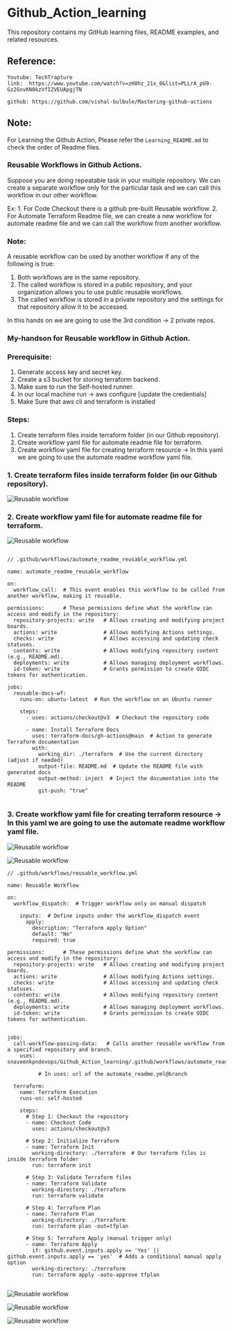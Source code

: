 # Github_Action_learning
This repository contains my GitHub learning files, README examples, and related resources.

## Reference:

```
Youtube: TechTrapture
link:  https://www.youtube.com/watch?v=zH8hz_21x_0&list=PLLrA_pU9-Gz2GnvKN0kzVfIZVEUApgjTN

github: https://github.com/vishal-bulbule/Mastering-github-actions

```


## Note:

For Learning the Github Action, Please refer the `Learning_README.md` to check the order of Readme files.


### Reusable Workflows in Github Actions.

Suppose you are doing repeatable task in your multiple repository. We can create a separate workflow only for the particular task and we can call this workflow in our other workflow.

Ex: 1.  For Code Checkout there is a github pre-built Reusable workflow.
    2.  For Automate Terraform Readme file, we can create a new workflow for automate readme file and we can call the workflow from another workflow.

### Note:

A reusable workflow can be used by another workflow if any of the following is true:

1. Both workflows are in the same repository.
2. The called workflow is stored in a public repository, and your organization allows you to use public reusable workflows.
3. The called workflow is stored in a private repository and the settings for that repository allow it to be accessed.

In this hands on we are going to use the 3rd condition → 2 private repos.



### My-handson for Reusable workflow in Github Action.

### Prerequisite:

1. Generate access key and secret key.
2. Create a s3 bucket for storing terraform backend.
3. Make sure to run the Self-hosted runner.
4. In our local machine run → aws configure   [update the credentials]
5. Make Sure that aws cli and terraform is installed 

### Steps:

1. Create terraform files inside terraform folder (in our Github repository).
2. Create workflow yaml file for automate readme file for terraform.
3. Create workflow yaml file for creating terraform resource → In this yaml we are going to use the automate readme workflow yaml file.


### 1. Create terraform files inside terraform folder (in our Github repository).


![ Reusable workflow](./images/Reusable_Workflow.png)





### 2. Create workflow yaml file for automate readme file for terraform.


![ Reusable workflow](./images/Reusable_Workflow1.png)


```

// .github/workflows/automate_readme_reusable_workflow.yml

name: automate_readme_reusable_workflow

on:
  workflow_call:  # This event enables this workflow to be called from another workflow, making it reusable.

permissions:      # These permissions define what the workflow can access and modify in the repository:
  repository-projects: write   # Allows creating and modifying project boards.
  actions: write               # Allows modifying Actions settings.
  checks: write                # Allows accessing and updating check statuses.
  contents: write              # Allows modifying repository content (e.g., README.md).
  deployments: write           # Allows managing deployment workflows.
  id-token: write              # Grants permission to create OIDC tokens for authentication.

jobs:
  reusable-docs-wf:
    runs-on: ubuntu-latest  # Run the workflow on an Ubuntu runner

    steps:
      - uses: actions/checkout@v3  # Checkout the repository code

      - name: Install Terraform Docs
        uses: terraform-docs/gh-actions@main  # Action to generate Terraform documentation
        with:
          working_dir: ./terraform  # Use the current directory (adjust if needed)
          output-file: README.md  # Update the README file with generated docs
          output-method: inject  # Inject the documentation into the README
          git-push: "true"


```



### 3. Create workflow yaml file for creating terraform resource → In this yaml we are going to use the automate readme workflow yaml file.



![ Reusable workflow](./images/Reusable_Workflow2.png)



![ Reusable workflow](./images/Reusable_Workflow3.png)


```
// .github/workflows/reusable_workflow.yml

name: Reusable Workflow

on:
  workflow_dispatch:  # Trigger workflow only on manual dispatch

    inputs:  # Define inputs under the workflow_dispatch event
      apply:
        description: "Terraform apply Option"
        default: "No"
        required: true

permissions:      # These permissions define what the workflow can access and modify in the repository:
  repository-projects: write   # Allows creating and modifying project boards.
  actions: write               # Allows modifying Actions settings.
  checks: write                # Allows accessing and updating check statuses.
  contents: write              # Allows modifying repository content (e.g., README.md).
  deployments: write           # Allows managing deployment workflows.
  id-token: write              # Grants permission to create OIDC tokens for authentication.


jobs:
  call-workflow-passing-data:   # Calls another reusable workflow from a specified repository and branch.
    uses: snaveenkpndevops/Github_Action_learning/.github/workflows/automate_readme_reusable_workflow.yml@main

          # In uses: url of the automate_readme.yml@branch
  
  terraform:
    name: Terraform Execution
    runs-on: self-hosted  

    steps:
      # Step 1: Checkout the repository
      - name: Checkout Code
        uses: actions/checkout@v3

      # Step 2: Initialize Terraform
      - name: Terraform Init
        working-directory: ./terraform  # Our terraform files is inside terraform folder
        run: terraform init

      # Step 3: Validate Terraform files
      - name: Terraform Validate
        working-directory: ./terraform
        run: terraform validate

      # Step 4: Terraform Plan
      - name: Terraform Plan
        working-directory: ./terraform
        run: terraform plan -out=tfplan

      # Step 5: Terraform Apply (manual trigger only)
      - name: Terraform Apply
        if: github.event.inputs.apply == 'Yes' || github.event.inputs.apply == 'yes'  # Adds a conditional manual apply option
        working-directory: ./terraform
        run: terraform apply -auto-approve tfplan


```



![ Reusable workflow](./images/Reusable_Workflow4.png)



![ Reusable workflow](./images/Reusable_Workflow5.png)


![ Reusable workflow](./images/Reusable_Workflow6.png)










